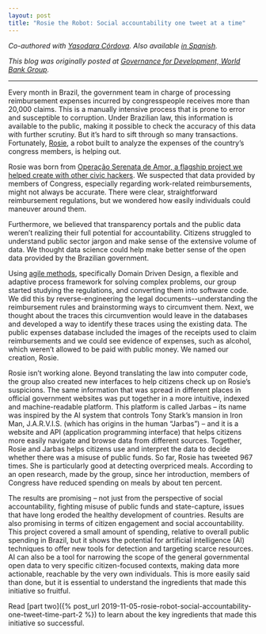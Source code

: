 ```yaml
---
layout: post
title: "Rosie the Robot: Social accountability one tweet at a time"
---
```


_Co-authored with [Yasodara Córdova](http://yaso.is/). Also available [in Spanish](https://blogs.worldbank.org/es/rosie-robot-responsabilidad-social-en-un-tweet)._

_This blog was originally posted at [Governance for Development, World Bank Group](https://blogs.worldbank.org/governance/rosie-robot-social-accountability-one-tweet-time)._

---

Every month in Brazil, the government team in charge of processing reimbursement expenses incurred by congresspeople receives more than 20,000 claims. This is a manually intensive process that is prone to error and susceptible to corruption. Under Brazilian law, this information is available to the public, making it possible to check the accuracy of this data with further scrutiny. But it’s hard to sift through so many transactions. Fortunately, [Rosie](https://twitter.com/RosieDaSerenata), a robot built to analyze the expenses of the country’s congress members, is helping out.

Rosie was born from [Operação Serenata de Amor, a flagship project we helped create with other civic hackers](https://serenata.ai). We suspected that data provided by members of Congress, especially regarding work-related reimbursements, might not always be accurate. There were clear, straightforward reimbursement regulations, but we wondered how easily individuals could maneuver around them. 

Furthermore, we believed that transparency portals and the public data weren’t realizing their full potential for accountability. Citizens struggled to understand public sector jargon and make sense of the extensive volume of data. We thought data science could help make better sense of the open data  provided by the Brazilian government.

Using [agile methods](https://en.wikipedia.org/wiki/Agile_software_development), specifically Domain Driven Design, a flexible and adaptive process framework for solving complex problems, our group started studying the regulations, and converting them into  software code. We did this by reverse-engineering the legal documents--understanding the reimbursement rules and brainstorming ways to circumvent them. Next, we thought about the traces this circumvention would leave in the databases and developed a way to identify these traces using the existing data. The public expenses database included the images of the receipts used to claim reimbursements and we could see evidence of expenses, such as alcohol, which weren’t allowed to be paid with public money. We named our creation, Rosie.

Rosie isn’t working alone. Beyond translating the law into computer code, the group also created new interfaces to help citizens check up on Rosie’s suspicions. The same information that was spread in different places in official government websites was put together in a more intuitive, indexed and machine-readable platform. This platform is called Jarbas – its name was inspired by the AI system that controls Tony Stark’s mansion in Iron Man, J.A.R.V.I.S. (which has origins in the human “Jarbas”) – and it is a website and API (application programming interface) that helps citizens more easily navigate and browse data from different sources. Together, Rosie and Jarbas helps citizens use and interpret the data to decide whether there was a misuse of public funds. So far, Rosie has tweeted 967 times. She is particularly good at detecting overpriced meals. According to an open research, made by the group, since her introduction, members of Congress have reduced spending on meals by about ten percent.

The results are promising – not just from the perspective of social accountability, fighting misuse of public funds and state-capture, issues that have long eroded the healthy development of countries. Results are also promising in terms of citizen engagement and social accountability. This project covered a small amount of spending, relative to overall public spending in Brazil, but it shows the potential for artificial intelligence (AI) techniques to offer new tools for detection and targeting scarce resources. AI can also be a tool for narrowing the scope of the general governmental open data to very specific citizen-focused contexts, making data more actionable, reachable by the very own individuals. This is more easily said than done, but it is essential to understand the ingredients that made this initiative so fruitful.

Read [part two]({% post_url 2019-11-05-rosie-robot-social-accountability-one-tweet-time-part-2 %}) to learn about the key ingredients that made this initiative so successful.